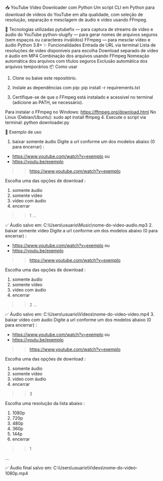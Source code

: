 📥 YouTube Video Downloader com Python
Um script CLI em Python para download de vídeos do YouTube em alta qualidade, com seleção de resolução, separação e mesclagem de áudio e vídeo usando FFmpeg.

🧰 Tecnologias utilizadas
pytubefix — para captura de streams de vídeo e áudio do YouTube
python-slugify — para gerar nomes de arquivos seguros (sem espaços ou caracteres inválidos)
FFmpeg — para mesclar vídeo e áudio
Python 3.8+
✨ Funcionalidades
Entrada de URL via terminal
Lista de resoluções de vídeo disponíveis para escolha
Download separado de vídeo e áudio em MP4
Combinação dos arquivos usando FFmpeg
Nomeação automática dos arquivos com títulos seguros
Exclusão automática dos arquivos temporários
📦 Como usar
1. Clone ou baixe este repositório.

2. Instale as dependências com pip: pip install -r requirements.txt

3. Certifique-se de que o FFmpeg está instalado e acessível no terminal (adicione ao PATH, se necessário).

Para instalar o FFmpeg no Windows: https://ffmpeg.org/download.html
No Linux (Debian/Ubuntu): sudo apt install ffmpeg
4. Execute o script via terminal: python downloader.py

📸 Exemplo de uso
1. baixar somente áudio
Digite a url conforme um dos modelos abaixo (0 para encerrar) :
  - https://www.youtube.com/watch?v=exemplo
  ou
  - https://youtu.be/exemplo

  >> https://www.youtube.com/watch?v=exemplo

Escolha uma das opções de download :
  1. somente áudio
  2. somente vídeo
  3. vídeo com áudio
  0. encerrar

  >> 1
...

✅ Áudio salvo em: C:\Users\usuario\Music\nome-do-video-audio.mp3
2. baixar somente vídeo
Digite a url conforme um dos modelos abaixo (0 para encerrar) :
  - https://www.youtube.com/watch?v=exemplo
  ou
  - https://youtu.be/exemplo

  >> https://www.youtube.com/watch?v=exemplo

Escolha uma das opções de download :
  1. somente áudio
  2. somente vídeo
  3. vídeo com áudio
  0. encerrar

  >> 2
...

✅ Áudio salvo em: C:\Users\usuario\Videos\nome-do-video-video.mp4
3. baixar vídeo com áudio
Digite a url conforme um dos modelos abaixo (0 para encerrar) :
  - https://www.youtube.com/watch?v=exemplo
  ou
  - https://youtu.be/exemplo

  >> https://www.youtube.com/watch?v=exemplo

Escolha uma das opções de download :
  1. somente áudio
  2. somente vídeo
  3. vídeo com áudio
  0. encerrar

  >> 3

Escolha uma resolução da lista abaixo :
  1. 1080p
  2. 720p
  3. 480p
  4. 360p
  5. 144p
  0. encerrar

  >> 1

...

✅ Áudio final salvo em: C:\Users\usuario\Videos\nome-do-video-1080p.mp4
